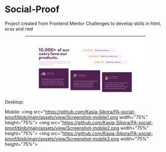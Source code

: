 # Social-Proof

Project created from Frontend Mentor Challenges to develop skills in html, scss and rwd

Desktop:
<img src="https://github.com/Kasia-Sikora/FA-social-proof/blob/main/assets/view/Screenshot-desktop.png" width="75%" height="75%">

Mobile:
<img src="https://github.com/Kasia-Sikora/FA-social-proof/blob/main/assets/view/Screenshot-mobile1.png width="75%" height="75%">
<img src="https://github.com/Kasia-Sikora/FA-social-proof/blob/main/assets/view/Screenshot-mobile2.png width="75%" height="75%">
<img src="https://github.com/Kasia-Sikora/FA-social-proof/blob/main/assets/view/Screenshot-mobile3.png width="75%" height="75%">

